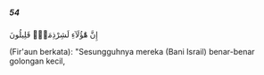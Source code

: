 ##### 54

<span class="ayah">إِنَّ هَٰٓؤُلَآءِ لَشِرْذِمَةٌۭ قَلِيلُونَ</span>

<span class="ayah_translation">(Fir'aun berkata): "Sesungguhnya mereka (Bani Israil) benar-benar golongan kecil,</span>
